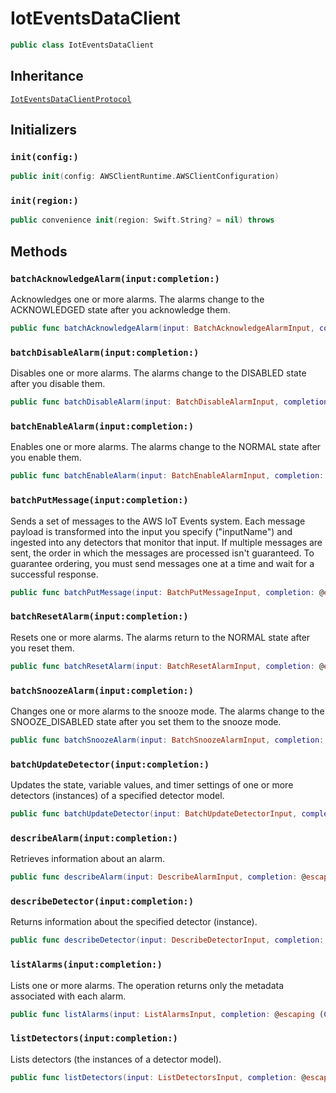 # IotEventsDataClient

``` swift
public class IotEventsDataClient 
```

## Inheritance

[`IotEventsDataClientProtocol`](/aws-sdk-swift/reference/0.x/AWSIoTEventsData/IotEventsDataClientProtocol)

## Initializers

### `init(config:)`

``` swift
public init(config: AWSClientRuntime.AWSClientConfiguration) 
```

### `init(region:)`

``` swift
public convenience init(region: Swift.String? = nil) throws 
```

## Methods

### `batchAcknowledgeAlarm(input:completion:)`

Acknowledges one or more alarms. The alarms change to the ACKNOWLEDGED state
after you acknowledge them.

``` swift
public func batchAcknowledgeAlarm(input: BatchAcknowledgeAlarmInput, completion: @escaping (ClientRuntime.SdkResult<BatchAcknowledgeAlarmOutputResponse, BatchAcknowledgeAlarmOutputError>) -> Void)
```

### `batchDisableAlarm(input:completion:)`

Disables one or more alarms. The alarms change to the DISABLED state after
you disable them.

``` swift
public func batchDisableAlarm(input: BatchDisableAlarmInput, completion: @escaping (ClientRuntime.SdkResult<BatchDisableAlarmOutputResponse, BatchDisableAlarmOutputError>) -> Void)
```

### `batchEnableAlarm(input:completion:)`

Enables one or more alarms. The alarms change to the NORMAL state after you
enable them.

``` swift
public func batchEnableAlarm(input: BatchEnableAlarmInput, completion: @escaping (ClientRuntime.SdkResult<BatchEnableAlarmOutputResponse, BatchEnableAlarmOutputError>) -> Void)
```

### `batchPutMessage(input:completion:)`

Sends a set of messages to the AWS IoT Events system. Each message payload is transformed into
the input you specify ("inputName") and ingested into any detectors that monitor
that input. If multiple messages are sent, the order in which the messages are processed isn't
guaranteed. To guarantee ordering, you must send messages one at a time and wait for a
successful response.

``` swift
public func batchPutMessage(input: BatchPutMessageInput, completion: @escaping (ClientRuntime.SdkResult<BatchPutMessageOutputResponse, BatchPutMessageOutputError>) -> Void)
```

### `batchResetAlarm(input:completion:)`

Resets one or more alarms. The alarms return to the NORMAL state after you
reset them.

``` swift
public func batchResetAlarm(input: BatchResetAlarmInput, completion: @escaping (ClientRuntime.SdkResult<BatchResetAlarmOutputResponse, BatchResetAlarmOutputError>) -> Void)
```

### `batchSnoozeAlarm(input:completion:)`

Changes one or more alarms to the snooze mode. The alarms change to the
SNOOZE\_DISABLED state after you set them to the snooze mode.

``` swift
public func batchSnoozeAlarm(input: BatchSnoozeAlarmInput, completion: @escaping (ClientRuntime.SdkResult<BatchSnoozeAlarmOutputResponse, BatchSnoozeAlarmOutputError>) -> Void)
```

### `batchUpdateDetector(input:completion:)`

Updates the state, variable values, and timer settings of one or more detectors
(instances) of a specified detector model.

``` swift
public func batchUpdateDetector(input: BatchUpdateDetectorInput, completion: @escaping (ClientRuntime.SdkResult<BatchUpdateDetectorOutputResponse, BatchUpdateDetectorOutputError>) -> Void)
```

### `describeAlarm(input:completion:)`

Retrieves information about an alarm.

``` swift
public func describeAlarm(input: DescribeAlarmInput, completion: @escaping (ClientRuntime.SdkResult<DescribeAlarmOutputResponse, DescribeAlarmOutputError>) -> Void)
```

### `describeDetector(input:completion:)`

Returns information about the specified detector (instance).

``` swift
public func describeDetector(input: DescribeDetectorInput, completion: @escaping (ClientRuntime.SdkResult<DescribeDetectorOutputResponse, DescribeDetectorOutputError>) -> Void)
```

### `listAlarms(input:completion:)`

Lists one or more alarms. The operation returns only the metadata associated with each
alarm.

``` swift
public func listAlarms(input: ListAlarmsInput, completion: @escaping (ClientRuntime.SdkResult<ListAlarmsOutputResponse, ListAlarmsOutputError>) -> Void)
```

### `listDetectors(input:completion:)`

Lists detectors (the instances of a detector model).

``` swift
public func listDetectors(input: ListDetectorsInput, completion: @escaping (ClientRuntime.SdkResult<ListDetectorsOutputResponse, ListDetectorsOutputError>) -> Void)
```
